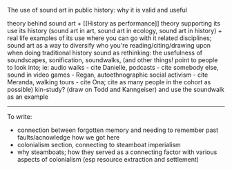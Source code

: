 The use of sound art in public history: why it is valid and useful


theory behind sound art + [[History as performance]]
theory supporting its use
its history (sound art in art, sound art in ecology, sound art in history) + real life examples of its use
where you can go with it
related disciplines; sound art as a way to diversify who you're reading/citing/drawing upon when doing traditional history
sound as rethinking: the usefulness of soundscapes, sonification, soundwalks, (and other things! point to people to look into; ie: audio walks - cite Danielle, podcasts - cite somebody else, sound in video games - Regan, autoethnographic social activism - cite Meranda, walking tours - cite Ona;  cite as many people in the cohort as possible)
kin-study? (draw on Todd and Kanngeiser) and use the soundwalk as an example

---
To write:
- connection between forgotten memory and needing to remember past faults/acnowledge how we got here
- colonialism section, connecting to steamboat imperialism
- why steamboats; how they served as a connecting factor with various aspects of colonialism (esp resource extraction and settlement)
